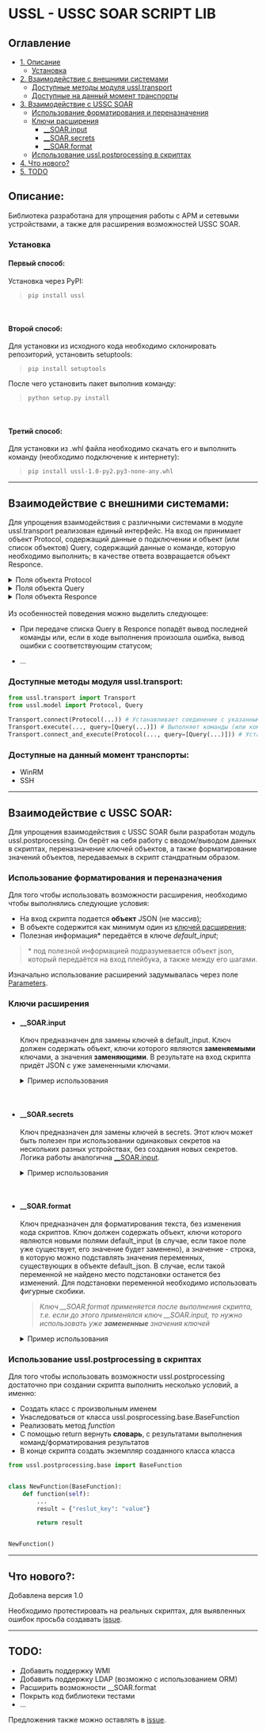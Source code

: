 # USSL - USSC SOAR SCRIPT LIB

<!-- Оглавление -->
## Оглавление
- [1. Описание](#описание)
    - [Установка](#установка)
- [2. Взаимодействие с внешними системами](#взаимодействие-с-внешними-системами)
    - [Доступные методы модуля ussl.transport](#доступные-методы-модуля-ussltransport)
    - [Доступные на данный момент транспорты](#доступные-на-данный-момент-транспорты)
- [3. Взаимодействие с USSC SOAR](#взаимодействие-с-USSC-SOAR)
    - [Использование форматирования и переназначения](#использование-форматирования-и-переназначения)
    - [Ключи расширения](#ключи-расширения)
        - [__SOAR.input](#soarinput)
        - [__SOAR.secrets](#soarsecrets)
        - [__SOAR.format](#soarformat)
    - [Использование ussl.postprocessing в скриптах](#использование-usslpostprocessing-в-скриптах)
- [4. Что нового?](#что-нового)
- [5. TODO](#TODO)
<!-- /Оглавление -->

<!-- Описание -->
## Описание:

Библиотека разработана для упрощения работы с АРМ и сетевыми устройствами, а также для расширения возможностей USSC SOAR.

### Установка

#### Первый способ:
Установка через PyPI:
> `pip install ussl`

<br>

#### Второй способ:
Для установки из исходного кода необходимо склонировать репозиторий, установить setuptools:
> `pip install setuptools`

После чего установить пакет выполнив команду: 
> `python setup.py install`

<br>

#### Третий способ:
Для установки из .whl файла необходимо скачать его и выполнить команду (необходимо подключение к интернету):
> `pip install ussl-1.0-py2.py3-none-any.whl` 
____
<!-- /Описание -->


<!-- Взаимодействие с внешними системами -->
## Взаимодействие с внешними системами:
Для упрощения взаимодействия с различными системами в модуле ussl.transport реализован единый интерфейс. На вход он принимает объект Protocol, содержащий данные о подключении и объект (или список объектов) Query, содержащий данные о команде, которую необходимо выполнить; в качестве ответа возвращается объект Responce.
<br>
<details>
  <summary>Поля объекта Protocol</summary>

    Общие для всех интерфейсов поля:
        host: ip-адрес или имя хоста, к которому необходимо подключиться;
        username: имя пользователя, под которым необходимо подключиться;
        password: пароль от указанного пользователя;
        interface: интерфейс, к которому необходимо подключиться (ssh, winrm, и т.д.);
        port: порт, на котором работает интерфейс;
        query: команда или набор команд, которые необходимо выполнить;
        encoding: кодировка запроса;
        decoding: кодировка ответа;
        window_width: ширина окна консоли (влияет на форматирование ответа).

    Поля, специфичные для winrm:
        domain: имя домена к которому необходимо подключиться;
        scheme: схема подключения (http или https);
        path: путь до WS-Management;
        transport: протокол аутентификации.

    Поля, специфичные для ssh:
        clean_timeout: таймаут очищения канала;
        look_for_keys: включить или отключить аутентификацию по ключам;
        auth_timeout: таймаут авторизации;
        timeout: таймаут соединения;
        pem_file: значение закрытого ключа авторизации от указанного пользователя.

</details>
<details>
  <summary>Поля объекта Query</summary>

    command: содержит командe, которую необходимо выполнить;
    timeout: содержит время, отведенное на выпонение команды;
    expects: содержит регулярные выражения, которые описывают
    ожидаемый ответ от конечной системы;
    sudo: содержит пароль от супер пользователя или enable.

</details>
<details>
  <summary>Поля объекта Responce</summary>
  
    result: содержит исходный ответ от целевой системы;
    text: содержится форматированный ответ от целевой системы;
    status: содержится статус выполнения переданной команды.

</details>
<br>
Из особенностей поведения можно выделить следующее:

- При передаче списка Query в Responce попадёт вывод последней команды или, если в ходе выполнения произошла ошибка, вывод ошибки с соответствующим статусом;

- ...

### Доступные методы модуля ussl.transport:

 ```python
from ussl.transport import Transport
from ussl.model import Protocol, Query

Transport.connect(Protocol(...)) # Устанавливает соединение с указанными параметрами, ничего не возвращает. В этом случае Protocol может не содержать Query.
Transport.execute(..., query=[Query(...)]) # Выполняет команды (или команду) в случае, если было установлено соединение. 
Transport.connect_and_execute(Protocol(..., query=[Query(...)])) # Устанавливает подключение и выполняет команды (или команду).
 ```

### Доступные на данный момент транспорты:

* WinRM
* SSH
___
<!-- /Взаимодействие с внешними системами -->


<!-- Взаимодействие с USSC SOAR -->

## Взаимодействие с USSC SOAR:

Для упрощения взаимодействия с USSC SOAR были разработан модуль ussl.postprocessing. Он берёт на себя работу с вводом/выводом данных в скриптах, переназначение ключей объектов, а также форматирование значений объектов, передаваемых в скрипт стандратным образом.

### Использование форматирования и переназначения

Для того чтобы использовать возможности расширения, необходимо чтобы выполнялись следующие условия:

- На вход скрипта подается **объект** JSON (не массив);
- В объекте содержится как минимум один из [ключей расширения](#ключи-расширения);
- Полезная информация* передаётся в ключе *default_input*;

> \* под полезной информацией подразумевается объект json, который передаётся на вход плейбука, а также между его шагами.

Изначально использование расширений задумывалась через поле [Parameters](https://states-language.net/#filters).


### Ключи расширения

- #### __SOAR.input
    Ключ предназначен для замены ключей в default_input. Ключ должен содержать объект, ключи которого являются **заменяемыми** ключами, а значения **заменяющими**. В результате на вход скрипта придёт JSON с уже замененными ключами.

    <details>
    <summary>Пример использования</summary>

    ```json
    {
        "default_input": {
            "input": {
                "some_key": "some_value"
            }
        },
        "__SOAR.input": {
            "some_key": "new_some_key"
        }
    }
    ```
 
    > *При передаче через Parameters значения в поле default_input должно иметь следующий вид*.

    ```json
    {
        "default_input.$": ".$"
    }
    ```

    </details>

<br>

- #### __SOAR.secrets
    Ключ предназначен для замены ключей в secrets. Этот ключ может быть полезен при использовании одинаковых секретов на нескольких разных устройствах, без создания новых секретов. Логика работы аналогична [__SOAR.input](#soarinput).

    <details>
    <summary>Пример использования</summary>

    Объект secret невозможно сформировать из вне, поэтому, для примера, будет использоваться следующий объект:
    
    ```json
    {
        "secrets": {
            "passwd": "1234567890"
        }
    }
    ```
    
    Тогда замена будет выглядеть следующим образом.
    
    ```json
    {
        "default_input": {
            "input": {
                "some_key": "some_value"
            }
        },
        "__SOAR.secrets": {
            "passwd": "password"
        }
    }
    ```
    > *При передаче через Parameters значения в поле default_input должно иметь следующий вид*.

    ```json
    {
        "default_input.$": ".$"
    }
    ```

    </details>

<br>

- #### __SOAR.format
    Ключ предназначен для форматирования текста, без изменения кода скриптов. Ключ должен содержать объект, ключи которого являются новыми полями default_input (в случае, если такое поле уже существует, его значение будет заменено), а значение - строка, в которую можно подставлять значения переменных, существующих в объекте default_json. В случае, если такой переменной не найдено место подстановки останется без изменений. Для подстановки переменной необходимо использовать фигурные скобики.

    > *Ключ __SOAR.format применяется после выполнения скрипта, т.е. если до этого применялся ключ __SOAR.input, то нужно использовать уже **замененные** значения ключей*

    <details>
    <summary>Пример использования</summary>
    
    ```json
    {
        "default_input": {
            "input": {
                "some_key": "some_value"
            }
        },
        "__SOAR.format": {
            "new_key": "Строка, содержащая {some_key}"
        }
    }
    ```

    В результате выполнения преобразований, скрипт вернёт следующий JSON

    ```json
    {
        "some_key": "some_value",
        "new_key": "Строка, содержащая some_value"
    }
    ```

    > *При передаче через Parameters значения в поле default_input должно иметь следующий вид*.

    ```json
    {
        "default_input.$": ".$"
    }
    ```

    </details>

### Использование ussl.postprocessing в скриптах

Для того чтобы использовать возможности ussl.postprocessing достаточно при создании скрипта выполнить несколько условий, а именно:

- Создать класс с произвольным именем
- Унаследоваться от класса ussl.posprocessing.base.BaseFunction
- Реализовать метод *function*
- С помощью return вернуть **словарь**, с результатами выполнения команд/форматирования результатов
- В конце скрипта создать экземпляр созданного класса класса

```python
from ussl.postprocessing.base import BaseFunction


class NewFunction(BaseFunction):
    def function(self):
        ...
        result = {"reslut_key": "value"}

        return result


NewFunction()
```
___
<!-- /Взаимодействие с USSC SOAR -->

<!-- Основные изменения релиза -->
## Что нового?:

Добавлена версия 1.0

Необходимо протестировать на реальных скриптах, для выявленных ошибок просьба создавать [issue](https://gitlab.ussc.ru/ntolmachev/playbooks/-/issues).

___
<!-- Основные изменения релиза -->

<!-- Планы на будущее -->

## TODO:

* Добавить поддержку WMI
* Добавить поддержку LDAP (возможно с использованием ORM)
* Расширить возможности __SOAR.format
* Покрыть код библиотеки тестами
* ...

Предложения также можно оставлять в [issue](https://gitlab.ussc.ru/ntolmachev/playbooks/-/issues).

<!-- /Планы на будущее -->